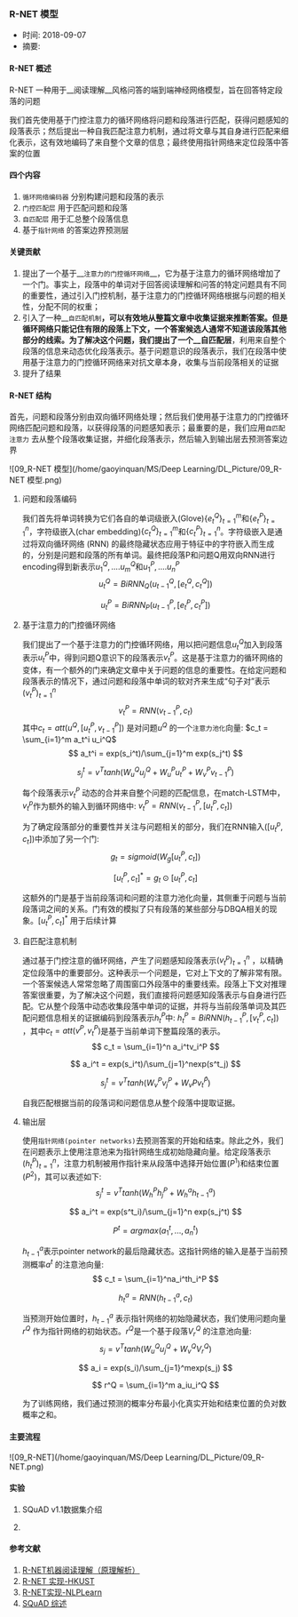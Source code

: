 ### R-NET 模型

- 时间: 2018-09-07
- 摘要: 

#### R-NET 概述

R-NET 一种用于__阅读理解__风格问答的端到端神经网络模型，旨在回答特定段落的问题

我们首先使用基于门控注意力的循环网络将问题和段落进行匹配，获得问题感知的段落表示；然后提出一种自我匹配注意力机制，通过将文章与其自身进行匹配来细化表示，这有效地编码了来自整个文章的信息；最终使用指针网络来定位段落中答案的位置

#### 四个内容

1. `循环网络编码器` 分别构建问题和段落的表示
2. `门控匹配层` 用于匹配问题和段落
3. `自匹配层` 用于汇总整个段落信息
4. 基于`指针网络` 的答案边界预测层

#### 关键贡献

1. 提出了一个基于__`注意力的门控循环网络`__，它为基于注意力的循环网络增加了一个门。事实上，段落中的单词对于回答阅读理解和问答的特定问题具有不同的重要性，通过引入门控机制，基于注意力的门控循环网络根据与问题的相关性，分配不同的权重；
2. 引入了一种__`自匹配机制`__，可以有效地从整篇文章中收集证据来推断答案。但是循环网络只能记住有限的段落上下文，一个答案候选人通常不知道该段落其他部分的线索。为了解决这个问题，我们提出了一个__自匹配层__，利用来自整个段落的信息来动态优化段落表示。基于问题意识的段落表示，我们在段落中使用基于注意力的门控循环网络来对抗文章本身，收集与当前段落相关的证据
3. 提升了结果

#### R-NET 结构

首先，问题和段落分别由双向循环网络处理；然后我们使用基于注意力的门控循环网络匹配问题和段落，以获得段落的问题感知表示；最重要的是，我们应用`自匹配注意力` 去从整个段落收集证据，并细化段落表示，然后输入到输出层去预测答案边界

![09_R-NET 模型](/home/gaoyinquan/MS/Deep Learning/DL_Picture/09_R-NET 模型.png)

1. 问题和段落编码

   我们首先将单词转换为它们各自的单词级嵌入(Glove)$\left\{e_t^Q\right\}_{t=1}^m$和$\left\{ e_t^P \right\}_{t=1}^n$，字符级嵌入(char embedding)$\left\{ c_t^Q \right\}_{t=1}^m$和$\left\{ c_t^P \right\}_{t=1}^n$。字符级嵌入是通过将双向循环网络 (RNN) 的最终隐藏状态应用于特征中的字符嵌入而生成的，分别是问题和段落的所有单词。最终把段落P和问题Q用双向RNN进行encoding得到新表示$u_1^Q,....u_m^Q$和$u_1^P,....u_n^P$ 
   $$
   u_t^Q = BiRNN_Q(u_{t-1}^Q,[e_t^Q,c_t^Q])
   $$

   $$
   u_t^P = BiRNN_P(u_{t-1}^P,[e_t^P,c_t^P])
   $$

2. 基于注意力的门控循环网络

   我们提出了一个基于注意力的门控循环网络，用以把问题信息$u_t^Q$加入到段落表示$u_t^P$中，得到问题Q意识下的段落表示$v_t^P$。这是基于注意力的循环网络的变体，有一个额外的门来确定文章中关于问题的信息的重要性。在给定问题和段落表示的情况下，通过问题和段落中单词的软对齐来生成“句子对”表示$(v_t^P)_{t=1}^n$ 
   $$
   v_t^P = RNN(v_{t-1}^P,c_t)
   $$
   其中$c_t=att(u^Q,[u_t^P,v_{t-1}^P])$ 是对问题$u^Q$ 的一个`注意力池化`向量: $c_t = \sum_{i=1}^m a_t^i u_i^Q$ 
   $$
   a_t^i = exp(s_i^t)/\sum_{j=1}^m exp(s_j^t)
   $$

   $$
   s_j^t  = v^T tanh(W_u^Qu_j^Q+W_u^Pu^P_t+W_v^Pv_{t-1}^P)
   $$

   每个段落表示$v_t^P$ 动态的合并来自整个问题的匹配信息，在match-LSTM中，$v_t^p$作为额外的输入到循环网络中: $v_t^P = RNN(v_{t-1}^P,[u_t^P,c_t])$ 

   为了确定段落部分的重要性并关注与问题相关的部分，我们在RNN输入$([u_t^p,c_t])$中添加了另一个门:
   $$
   g_t = sigmoid(W_g[u_t^P,c_t])
   $$

   $$
   [u_t^P,c_t]^*= g_t \odot [u_t^P,c_t]
   $$

   这额外的门是基于当前段落词和问题的注意力池化向量，其侧重于问题与当前段落词之间的关系。门有效的模拟了只有段落的某些部分与DBQA相关的现象。$[u_t^P,c_t]^*$ 用于后续计算

3. 自匹配注意机制

   通过基于门控注意的循环网络，产生了问题感知段落表示$(v_t^p)_{t=1}^n$ ，以精确定位段落中的重要部分。这种表示一个问题是，它对上下文的了解非常有限。一个答案候选人常常忽略了周围窗口外段落中的重要线索。段落上下文对推理答案很重要，为了解决这个问题，我们直接将问题感知段落表示与自身进行匹配。它从整个段落中动态收集段落中单词的证据，并将与当前段落单词及其匹配问题信息相关的证据编码到段落表示$h_t^P$中: $h_t^P=BiRNN(h_{t-1}^P,[v_t^P,c_t])$ ，其中$c_t=att(v^P,v_t^P)$是基于当前单词下整篇段落的表示。
   $$
   c_t = \sum_{i=1}^n a_i^tv_i^P
   $$

   $$
   a_i^t = exp(s_i^t)/\sum_{j=1}^nexp(s^t_j)
   $$

   $$
   s_j^t = v^T tanh(W_v^Pv^P_j+W_vPv^\tilde{P}_t)
   $$

   自我匹配根据当前的段落词和问题信息从整个段落中提取证据。

4. 输出层

   使用`指针网络(pointer networks)`去预测答案的开始和结束。除此之外，我们在问题表示上使用注意池来为指针网络生成初始隐藏向量。给定段落表示$(h_t^P)_{t=1}^n$，注意力机制被用作指针来从段落中选择开始位置($P^1$)和结束位置($P^2$)，其可以表述如下:
   $$
   s_j^t = v^Ttanh(W_h^Ph^P_j+W_h^ah_{t-1}^a)
   $$

   $$
   a_i^t = exp(s^t_i)/\sum_{j=1}^n exp(s_j^t)
   $$

   $$
   P^t = argmax(a_1^t,...,a_n^t)
   $$

   $h_{t-1}^a$表示pointer network的最后隐藏状态。这指针网络的输入是基于当前预测概率$a^t$ 的注意池向量: 
   $$
   c_t = \sum_{i=1}^na_i^th_i^P
   $$

   $$
   h_t^a = RNN(h_{t-1}^a,c_t)
   $$

   当预测开始位置时，$h_{t-1}^a$ 表示指针网络的初始隐藏状态，我们使用问题向量$r^Q$ 作为指针网络的初始状态。$r^Q$是一个基于段落$V_r^Q$ 的注意池向量:
   $$
   s_j = v^T tanh(W^Q_uu_j^Q+W_v^QV_r^Q)
   $$

   $$
   a_i = exp(s_i)/\sum_{j=1}^mexp(s_j)
   $$

   $$
   r^Q = \sum_{i=1}^m a_iu_i^Q
   $$

   为了训练网络，我们通过预测的概率分布最小化真实开始和结束位置的负对数概率之和。

#### 主要流程

![09_R-NET](/home/gaoyinquan/MS/Deep Learning/DL_Picture/09_R-NET.png)

#### 实验

1. SQuAD v1.1数据集介绍



2. 

#### 参考文献

1. [R-NET机器阅读理解（原理解析）](https://blog.csdn.net/jyh764790374/article/details/80247204) 
2. [R-NET 实现-HKUST](https://github.com/HKUST-KnowComp/R-Net) 
3. [R-NET实现-NLPLearn](https://github.com/NLPLearn/R-net) 
4. [SQuAD 综述](https://mp.weixin.qq.com/s/aZ5o7WPQkne9UflMro0zZg) 

